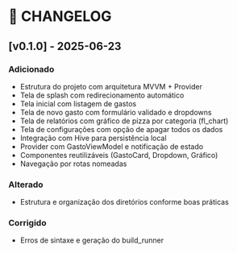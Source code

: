 # 📒 CHANGELOG

## [v0.1.0] - 2025-06-23

### Adicionado
- Estrutura do projeto com arquitetura MVVM + Provider
- Tela de splash com redirecionamento automático
- Tela inicial com listagem de gastos
- Tela de novo gasto com formulário validado e dropdowns
- Tela de relatórios com gráfico de pizza por categoria (fl_chart)
- Tela de configurações com opção de apagar todos os dados
- Integração com Hive para persistência local
- Provider com GastoViewModel e notificação de estado
- Componentes reutilizáveis (GastoCard, Dropdown, Gráfico)
- Navegação por rotas nomeadas

### Alterado
- Estrutura e organização dos diretórios conforme boas práticas

### Corrigido
- Erros de sintaxe e geração do build_runner
